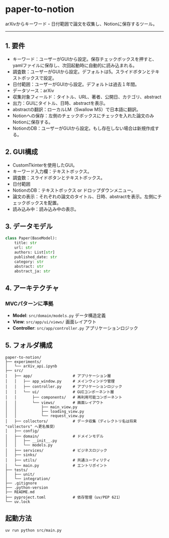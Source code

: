 # paper-to-notion

arXivからキーワード・日付範囲で論文を収集し、Notionに保存するツール。

----

## 1. 要件
- キーワード：ユーザーがGUIから設定。保存チェックボックスを押すと、yamlファイルに保存し、次回起動時に自動的に読み込まれる。
- 調査数：ユーザーがGUIから設定。デフォルトは5。スライドボタンとテキストボックスで設定。
- 日付範囲：ユーザーがGUIから設定。デフォルトは過去１年間。
- データソース：arXiv
- 収集対象フィールド：タイトル、URL、著者、公開日、カテゴリ、abstract
- 出力：GUIにタイトル、日時、abstractを表示。
- abstractの翻訳：ローカルLM（Swallow MS）で日本語に翻訳。
- Notionへの保存：左側のチェックボックスにチェックを入れた論文のみNotionに保存する。
- NotionのDB：ユーザーがGUIから設定。もし存在しない場合は新規作成する。

## 2. GUI構成
- CustomTkinterを使用したGUI。
- キーワード入力欄：テキストボックス。
- 調査数：スライドボタンとテキストボックス。
- 日付範囲
- NotionのDB：テキストボックス or ドロップダウンメニュー。
- 論文の表示：それぞれの論文のタイトル、日時、abstractを表示。左側にチェックボックスを配置。
- 読み込み中：読み込み中の表示。

## 3. データモデル
```python
class Paper(BaseModel):
    title: str
    url: str
    authors: List[str]
    published_date: str
    category: str
    abstract: str
    abstract_ja: str
```

## 4. アーキテクチャ
### MVCパターンに準拠
- **Model**: `src/domain/models.py` データ構造定義
- **View**: `src/app/ui/views/` 画面レイアウト
- **Controller**: `src/app/controller.py` アプリケーションロジック

## 5. フォルダ構成
```
paper-to-notion/
├── experiments/
│   └── arXiv_api.ipynb
├── src/
│   ├── app/                  # アプリケーション層
│   │   ├── app_window.py     # メインウィンドウ管理
│   │   ├── controller.py     # アプリケーションロジック
│   │   └── ui/               # GUIコンポーネント層
│   │       ├── components/   # 再利用可能コンポーネント
│   │       └── views/        # 画面レイアウト
│   │           ├── main_view.py
│   │           ├── loading_view.py
│   │           └── request_view.py
│   ├── colloctors/           # データ収集（ディレクトリ名は将来 "collectors" へ更名推奨）
│   ├── config/
│   ├── domain/               # ドメインモデル
│   │   ├── __init__.py
│   │   └── models.py
│   ├── services/             # ビジネスロジック
│   ├── sinks/
│   ├── utils/                # 共通ユーティリティ
│   └── main.py               # エントリポイント
├── tests/
│   ├── unit/
│   └── integration/
├── .gitignore
├── .python-version
├── README.md
├── pyproject.toml            # 依存管理（uv/PEP 621）
└── uv.lock
```

## 起動方法

```bash
uv run python src/main.py